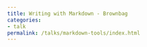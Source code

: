 ```yaml
---
title: Writing with Markdown - Brownbag
categories:
- talk
permalink: /talks/markdown-tools/index.html
---
```


